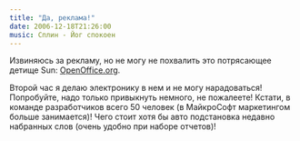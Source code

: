 ```yaml
---
title: "Да, реклама!"
date: 2006-12-18T21:26:00
music: Сплин - Йог спокоен
---
```


Извиняюсь за рекламу, но не могу не похвалить это потрясающее детище Sun: <A href="http://www.openoffice.org/">OpenOffice.org</A>.

Второй час я делаю электронику в нем и не могу нарадоваться! Попробуйте, надо только привыкнуть немного, не пожалеете! Кстати, в команде разработчиков всего 50 человек (в МайкроСофт маркетингом больше занимается)! Чего стоит хотя бы авто подстановка недавно набранных слов (очень удобно при наборе отчетов)!
